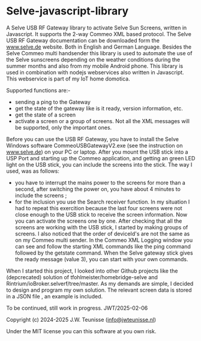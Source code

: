 # Selve-javascript-library
A Selve USB RF Gateway library to activate Selve Sun Screens, written in Javascript.
It supports the 2-way Commeo XML based protocol.
The Selve USB RF Gateway documentation can be downloaded form the www.selve.de website. Both in English and German Language.
Besides the Selve Commeo multi handsender this library is used to automate the use of the Selve sunscreens depending on the weather conditions during the summer months and also from my mobile Android phone. 
This library is used in combination with nodejs webservices also written in Javascript. This webservice is part of my IoT home domotica.

Supported functions are:-
- sending a ping to the Gateway
- get the state of the gateway like is it ready, version information, etc.
- get the state of a screen
- activate a screen or a group of screens.
Not all the XML messages will be supported, only the important ones.

Before you can use the USB RF Gateway, you have to install the Selve Windows software CommeoUSBGatewayV2.exe (see the instruction on www.selve.de) on your PC or laptop. After you mount the USB stick into a USP Port and starting up the Commeo application, and getting an green LED light on the USB stick, you can include the screens into the stick. The way I used, was as follows:
- you have to interrupt the mains power to the screens for more than a second, after switching the power on, you have about 4 minutes to include the screens ;
- for the inclusion you use the Search receiver function.
In my situation I had to repeat this exercition because the last four screens were not close enough to the USB stick to receive the screen information.
Now you can activate the screens one by one. After checking that all the screens are working with the USB stick,  I started by making groups of screens.
I also noticed that the order of deviceId's are not the same as on my Commeo multi sender.
In the Commeo XML Logging window you can see and follow the starting XML commands like the ping command followed by the getstate command. When the Selve gateway stick gives the ready message (value 3), you can start with your own commands.

When I started this project, I looked into other Github projects like the (depcrecated) solution of tfohlmeister/homebridge-selve and Rintrium/ioBroker.selverf/tree/master.
As my demands are simple, I decided to design and program my own solution.
The relevant screen data is stored in a JSON file , an example is included.

To be continued, still work in progress.
JWT/2025-02-06

Copyright (c) 2024-2025 J.W. Teunisse (info@jwteunisse.nl)

Under the MIT license you can this software at you own risk. <aanvullen>
